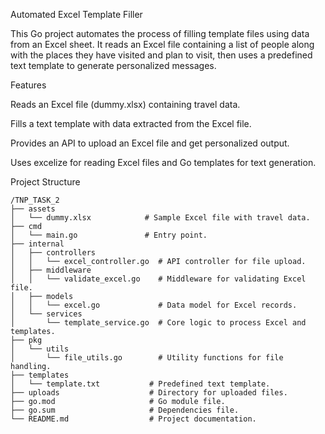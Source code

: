 Automated Excel Template Filler

This Go project automates the process of filling template files using data from an Excel sheet. It reads an Excel file containing a list of people along with the places they have visited and plan to visit, then uses a predefined text template to generate personalized messages.

Features

Reads an Excel file (dummy.xlsx) containing travel data.

Fills a text template with data extracted from the Excel file.

Provides an API to upload an Excel file and get personalized output.

Uses excelize for reading Excel files and Go templates for text generation.


Project Structure

```text
/TNP_TASK_2
├── assets
│   └── dummy.xlsx            # Sample Excel file with travel data.
├── cmd
│   └── main.go               # Entry point.
├── internal
│   ├── controllers
│   │   └── excel_controller.go  # API controller for file upload.
│   ├── middleware
│   │   └── validate_excel.go    # Middleware for validating Excel file.
│   ├── models
│   │   └── excel.go             # Data model for Excel records.
│   └── services
│       └── template_service.go  # Core logic to process Excel and templates.
├── pkg
│   └── utils
│       └── file_utils.go        # Utility functions for file handling.
├── templates
│   └── template.txt           # Predefined text template.
├── uploads                    # Directory for uploaded files.
├── go.mod                     # Go module file.
├── go.sum                     # Dependencies file.
└── README.md                  # Project documentation.
```
